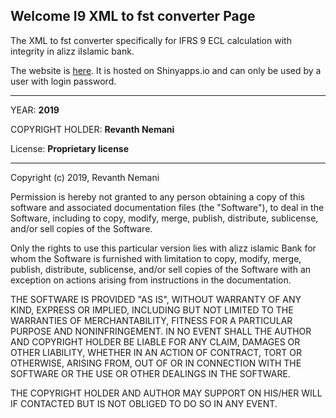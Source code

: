 ## Welcome I9 XML to fst converter Page

The XML to fst converter specifically for IFRS 9 ECL calculation with integrity in alizz iIslamic bank.

The website is [here](https://revanthnemani.shinyapps.io/xml-to-fst-for-IFRS9_ECL). It is hosted on Shinyapps.io and can only be used by a user with login password.

***********************************************************************
YEAR: **2019**

COPYRIGHT HOLDER: **Revanth Nemani**

License: **Proprietary license**

************************************************************************

Copyright (c) 2019, Revanth Nemani

Permission is hereby not granted to any person obtaining
a copy of this software and associated documentation files (the
"Software"), to deal in the Software, including to copy, modify, merge, publish,
distribute, sublicense, and/or sell copies of the Software.

Only the rights to use this particular version lies with alizz islamic Bank
for whom the Software is furnished with limitation to copy, modify, merge, publish,
distribute, sublicense, and/or sell copies of the Software with an exception on actions
arising from instructions in the documentation.

THE SOFTWARE IS PROVIDED "AS IS", WITHOUT WARRANTY OF ANY KIND,
EXPRESS OR IMPLIED, INCLUDING BUT NOT LIMITED TO THE WARRANTIES OF
MERCHANTABILITY, FITNESS FOR A PARTICULAR PURPOSE AND
NONINFRINGEMENT. IN NO EVENT SHALL THE AUTHOR AND COPYRIGHT HOLDER BE
LIABLE FOR ANY CLAIM, DAMAGES OR OTHER LIABILITY, WHETHER IN AN ACTION
OF CONTRACT, TORT OR OTHERWISE, ARISING FROM, OUT OF OR IN CONNECTION
WITH THE SOFTWARE OR THE USE OR OTHER DEALINGS IN THE SOFTWARE.

THE COPYRIGHT HOLDER AND AUTHOR MAY SUPPORT ON HIS/HER WILL IF CONTACTED
BUT IS NOT OBLIGED TO DO SO IN ANY EVENT.
